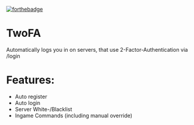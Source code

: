 [![forthebadge](https://forthebadge.com/images/badges/built-with-love.svg)](https://forthebadge.com)

# TwoFA
Automatically logs you in on servers, that use 2-Factor-Authentication via /login

# Features:
- Auto register
- Auto login
- Server White-/Blacklist
- Ingame Commands (including manual override)

